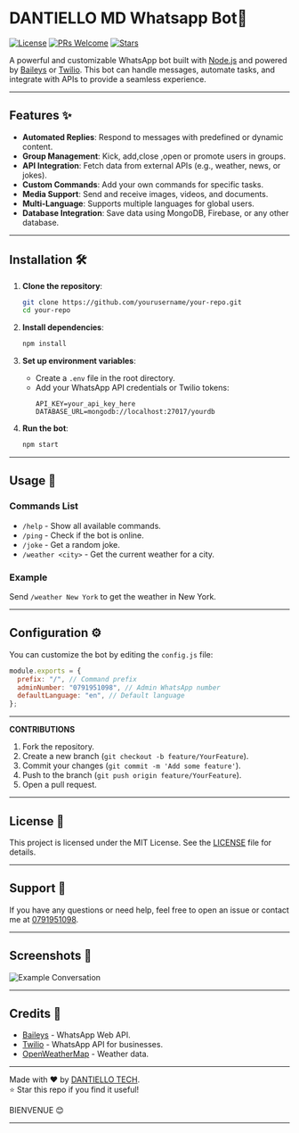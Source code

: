 # DANTIELLO MD Whatsapp Bot🤖

[![License](https://img.shields.io/badge/License-MIT-blue.svg)](LICENSE)
[![PRs Welcome](https://img.shields.io/badge/PRs-welcome-brightgreen.svg)](https://github.com/Dantech799/your-repo/pulls)
[![Stars](https://img.shields.io/github/stars/Dantech799/your-repo?style=social)](https://github.com/Dantech799/your-repo/stargazers)

A powerful and customizable WhatsApp bot built with [Node.js](https://nodejs.org/) and powered by [Baileys](https://github.com/adiwajshing/Baileys) or [Twilio](https://www.twilio.com/). This bot can handle messages, automate tasks, and integrate with APIs to provide a seamless experience.

---

## Features ✨

- **Automated Replies**: Respond to messages with predefined or dynamic content.
- **Group Management**: Kick, add,close ,open or promote users in groups.
- **API Integration**: Fetch data from external APIs (e.g., weather, news, or jokes).
- **Custom Commands**: Add your own commands for specific tasks.
- **Media Support**: Send and receive images, videos, and documents.
- **Multi-Language**: Supports multiple languages for global users.
- **Database Integration**: Save data using MongoDB, Firebase, or any other database.

---

## Installation 🛠️

1. **Clone the repository**:
   ```bash
   git clone https://github.com/yourusername/your-repo.git
   cd your-repo
   ```

2. **Install dependencies**:
   ```bash
   npm install
   ```

3. **Set up environment variables**:
   - Create a `.env` file in the root directory.
   - Add your WhatsApp API credentials or Twilio tokens:
     ```env
     API_KEY=your_api_key_here
     DATABASE_URL=mongodb://localhost:27017/yourdb
     ```

4. **Run the bot**:
   ```bash
   npm start
   ```

---

## Usage 🚀

### Commands List
- `/help` - Show all available commands.
- `/ping` - Check if the bot is online.
- `/joke` - Get a random joke.
- `/weather <city>` - Get the current weather for a city.

### Example
Send `/weather New York` to get the weather in New York.

---

## Configuration ⚙️

You can customize the bot by editing the `config.js` file:
```javascript
module.exports = {
  prefix: "/", // Command prefix
  adminNumber: "0791951098", // Admin WhatsApp number
  defaultLanguage: "en", // Default language
};
```

---

**CONTRIBUTIONS**

1. Fork the repository.
2. Create a new branch (`git checkout -b feature/YourFeature`).
3. Commit your changes (`git commit -m 'Add some feature'`).
4. Push to the branch (`git push origin feature/YourFeature`).
5. Open a pull request.

---

## License 📄

This project is licensed under the MIT License. See the [LICENSE](LICENSE) file for details.

---

## Support 💬

If you have any questions or need help, feel free to open an issue or contact me at [0791951098](mailto:your.dandantez799@gmail.com).

---

## Screenshots 📸

![Example Conversation](screenshots/example.png)

---

## Credits 🙏

- [Baileys](https://github.com/adiwajshing/Baileys) - WhatsApp Web API.
- [Twilio](https://www.twilio.com/) - WhatsApp API for businesses.
- [OpenWeatherMap](https://openweathermap.org/) - Weather data.

---

Made with ❤️ by [DANTIELLO TECH](https://github.com/yourusername).  
⭐️ Star this repo if you find it useful!

BIENVENUE 😊 

---
